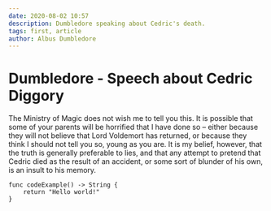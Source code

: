 ```yaml
---
date: 2020-08-02 10:57
description: Dumbledore speaking about Cedric's death.
tags: first, article
author: Albus Dumbledore
---
```

# Dumbledore - Speech about Cedric Diggory

The Ministry of Magic does not wish me to tell you this. It is possible that some of your parents will be horrified that I have done so – either because they will not believe that Lord Voldemort has returned, or because they think I should not tell you so, young as you are. It is my belief, however, that the truth is generally preferable to lies, and that any attempt to pretend that Cedric died as the result of an accident, or some sort of blunder of his own, is an insult to his memory.

```
func codeExample() -> String {
    return "Hello world!"
}
```
